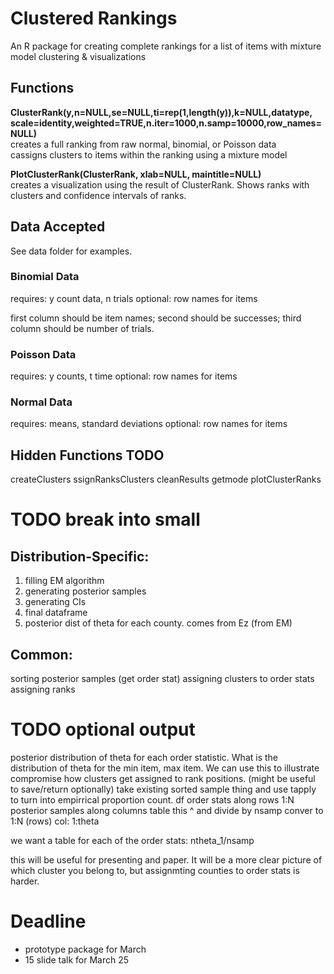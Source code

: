 
# Clustered Rankings  
An R package for creating complete rankings for a list of items with mixture model clustering & visualizations   
 
## Functions  
**ClusterRank(y,n=NULL,se=NULL,ti=rep(1,length(y)),k=NULL,datatype, scale=identity,weighted=TRUE,n.iter=1000,n.samp=10000,row_names=NULL)**  
creates a full ranking from raw normal, binomial, or Poisson data  
cassigns clusters to items within the ranking using a mixture model   

**PlotClusterRank(ClusterRank, xlab=NULL, maintitle=NULL)**     
creates a visualization using the result of ClusterRank.
Shows ranks with clusters and confidence intervals of ranks. 

## Data Accepted 
See data folder for examples.  
### Binomial Data
requires: y count data, n trials
optional: row names for items

first column should be item names; second should be successes; third column should be number of trials.  

### Poisson Data
requires: y counts, t time
optional: row names for items

### Normal Data
requires: means, standard deviations
optional: row names for items

## Hidden Functions TODO
createClusters
ssignRanksClusters
cleanResults
getmode
plotClusterRanks

# TODO break into small

## Distribution-Specific:  
1. filling EM algorithm
2. generating posterior samples
3. generating CIs
4. final dataframe
5. posterior dist of theta for each county. comes from Ez (from EM)

## Common:  
sorting posterior samples (get order stat)
assigning clusters to order stats
assigning ranks

# TODO optional output
posterior distribution of theta for each order statistic. What is the distribution of theta for the min item, max item. We can use this to illustrate compromise how clusters get assigned to rank positions. (might be useful to save/return optionally) take existing sorted sample thing and use tapply to turn into empirrical proportion count.
df
order stats along rows 1:N
posterior samples along columns
table this ^ and divide by nsamp
conver to 1:N (rows) col: 1:theta

we want a table for each of the order stats:
ntheta_1/nsamp

this will be useful for presenting and paper. It will be a more clear picture of which cluster you belong to, but assignmting counties to order stats is harder.

# Deadline  
 - prototype package for March  
 - 15 slide talk  for March 25  

